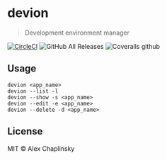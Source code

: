 # devion
> Development environment manager

[![CircleCI](https://circleci.com/gh/alchaplinsky/devion.svg?style=svg)](https://circleci.com/gh/alchaplinsky/devion)
![GitHub All Releases](https://img.shields.io/github/downloads/alchaplinsky/devion/total?label=Downloads)
![Coveralls github](https://img.shields.io/coveralls/github/alchaplinsky/devion)

## Usage

```
devion <app_name>
devion --list -l
devion --show -s <app_name>
devion --edit -e <app_name>
devion --delete -d <app_name>
```

## License

MIT © Alex Chaplinsky
